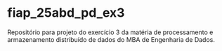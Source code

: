 # fiap_25abd_pd_ex3
Repositório para projeto do exercício 3 da matéria de processamento e armazenamento distribuído de dados do MBA de Engenharia de Dados.
